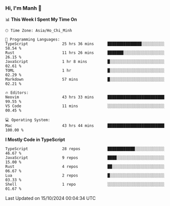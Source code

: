 ### Hi, I'm Manh 👋

<!--START_SECTION:waka-->
📊 **This Week I Spent My Time On** 

```text
🕑︎ Time Zone: Asia/Ho_Chi_Minh

💬 Programming Languages: 
TypeScript               25 hrs 36 mins      ███████████████░░░░░░░░░░   58.54 % 
Rust                     11 hrs 26 mins      ███████░░░░░░░░░░░░░░░░░░   26.15 % 
JavaScript               1 hr 8 mins         █░░░░░░░░░░░░░░░░░░░░░░░░   02.61 % 
TOML                     1 hr                █░░░░░░░░░░░░░░░░░░░░░░░░   02.29 % 
Markdown                 57 mins             █░░░░░░░░░░░░░░░░░░░░░░░░   02.21 % 

🔥 Editors: 
Neovim                   43 hrs 33 mins      █████████████████████████   99.55 % 
VS Code                  11 mins             ░░░░░░░░░░░░░░░░░░░░░░░░░   00.45 % 

💻 Operating System: 
Mac                      43 hrs 44 mins      █████████████████████████   100.00 % 
```

**I Mostly Code in TypeScript** 

```text
TypeScript               28 repos            ████████████░░░░░░░░░░░░░   46.67 % 
JavaScript               9 repos             ████░░░░░░░░░░░░░░░░░░░░░   15.00 % 
Rust                     4 repos             ██░░░░░░░░░░░░░░░░░░░░░░░   06.67 % 
Lua                      2 repos             █░░░░░░░░░░░░░░░░░░░░░░░░   03.33 % 
Shell                    1 repo              ░░░░░░░░░░░░░░░░░░░░░░░░░   01.67 % 
```




 Last Updated on 15/10/2024 00:04:34 UTC
<!--END_SECTION:waka-->
